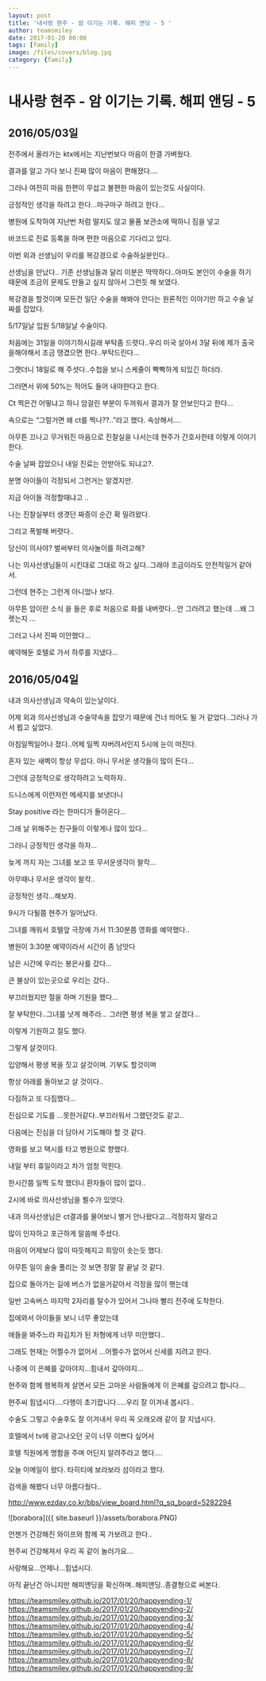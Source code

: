 ```yaml
---
layout: post
title: '내사랑 현주 - 암 이기는 기록. 해피 앤딩 - 5 ' 
author: teamsmiley 
date: 2017-01-20 00:00
tags: [family]
image: /files/covers/blog.jpg
category: {family}
---
```


# 내사랑 현주 - 암 이기는 기록. 해피 앤딩 - 5

## 2016/05/03일 

전주에서 올라가는 ktx에서는 지난번보다 마음이 한결 가벼웠다.

결과를 알고 가다 보니 진짜 많이 마음이 편해졌다….

그러나 여전히 마음 한편이 무섭고 불편한 마음이 있는것도 사실이다.

긍정적인 생각을 하려고 한다...마구마구 하려고 한다…

병원에 도착하여 지난번 처럼 떨지도 않고 물품 보관소에 떡하니 짐을 넣고

바코드로 진료 등록을 하며 편한 마음으로 기다리고 있다.

이번 외과 선생님이 우리를 복강경으로 수술하실분인다..

선생님을 만났다.. 기존 선생님들과 달리 이분은  딱딱하다..아마도 본인이 수술을 하기 때문에 조금의 문제도 만들고 싶지 않아서 그런듯 해 보였다.

복강경을 할것이며 모든건 일단 수술을 해봐야 안다는 원론적인 이야기만 하고 수술 날짜를 잡았다. 

5/17일날 입원 5/18일날 수술이다.

처음에는 31일을 이야기하시길래 부탁좀 드렷다..우리 미국 살아서  3달 뒤에 제가 출국을해야해서 조금 땡겼으면 한다..부탁드린다…

그랫더니 18일로 해 주셧다..수첩을 보니 스케줄이 빡빡하게 되있긴 하더라.

그러면서 위에 50%는 적어도 들어 내야한다고 한다.

Ct 찍은건 어떻냐고 하니 암걸린 부분이 두꺼워서 결과가 잘 안보인다고 한다…

속으로는 “그럴거면 왜  ct를 찍나??..”라고 했다. 속상해서....

아무튼 끄나고 무거워진 마음으로 진찰실을 나서는데 현주가 간호사한테 이렇게 이야기한다.

수술 날짜 잡았으니 내일 진료는 안받아도 되냐고?.

분명 아이들이 걱정되서 그런거는 알겠지만. 

지금 아이들 걱정할때냐고 ..

나는 진찰실부터 생겻던 짜증이 순간 확 밀려왔다.

그리고 폭발해 버렷다..

당신이 의사야? 벌써부터 의사놀이를 하려고해?

나는 의사선생님들이 시킨대로 그대로 하고 싶다..그래야 조금이라도 안전적일거 같아서.

그런데 현주는 그런게 아니었나 보다.

아무튼 암이란 소식 을 들은 후로 처음으로 화를 내버렷다...안 그러려고 했는데 ...왜 그랫는지 …

그러고 나서 진짜 미안했다…

예약해둔 호텔로 가서 하루를 지냈다…

## 2016/05/04일    

내과 의사선생님과 약속이 있는날이다.

어제 외과 의사선생님과 수술약속을 잡앗기 때문에 건너 띄어도 될 거 같았다..그러나 가서 뵙고 싶었다. 

아침일찍일어나 졌다..어제 일찍 자버려서인지 5시에 눈이 떠진다.

혼자 있는 새벽이 항상 무섭다.  아니 무서운 생각들이 많이 든다…

그런데 긍정적으로 생각하려고 노력하자..

드니스에게 이런저런 메세지를 보냇더니 

Stay positive 라는 한마디가 돌아온다…

그래 날 위해주는 친구들이 이렇게나 많이 있다…

그러니 긍정적인 생각을 하자…

늦게 까지 자는 그녀를 보고 또 무서운생각이 왈칵…

아무때나 무서운 생각이 왈칵..

긍정적인 생각...해보자.

9시가 다될쯤 현주가 일어났다.

그녀를 깨워서 호텔앞 극장에 가서 11:30분쯤 영화를 예약했다..

병원이 3:30분 예약이라서 시간이 좀 남앗다 

남은 시간에 우리는 봉은사를 갔다…

큰 불상이 있는곳으로 우리는 갔다..

부끄러웠지만 절을 하며 기원을 했다…

잘 부탁한다..그녀를 낫게 해주라… 그러면 평생 복을 쌓고 살겠다…

이렇게 기원하고 절도 했다.

그렇게 살것이다.

입양해서 평생 복을 짓고 살것이며. 기부도 할것이며 

항상 아래를 돌아보고 살 것이다..

다짐하고 또 다짐했다…

진심으로 기도를 ...못한거같다..부끄러워서 그랬던것도 같고..

다음에는 진심을 더 담아서 기도해야 할 것 같다.

영화를 보고 택시를 타고 병원으로 향했다.

내일 부터 휴일이라고 차가 엄청 막힌다.

한시간쯤 일찍 도착 했더니  환자들이 많이 없다..

2시에 바로 의사선생님을 뵐수가 있엇다.

내과 의사선생님은  ct결과를 물어보니 별거 안나왔다고...걱정하지 말라고 

많이 인자하고 포근하게  말씀해 주셨다.

마음이 어제보다 많이 따듯해지고 희망이 솟는듯 했다.

아무튼 일이 술술 풀리는 것 보면 정말 잘 끝날 것 같다.

집으로 돌아가는 길에 버스가 없을거같아서 걱정을 많이 햇는데 

일반 고속버스 마지막 2자리를 탈수가 있어서 그나마 빨리 전주에 도착한다.

집에와서 아이들을 보니 너무 좋았는데 

애들을 봐주느라 파김치가 된 처형에게 너무 미안했다..

그래도 현재는 어쩔수가 없어서 ...어쩔수가 없어서 신세를 지려고 한다.

나중에 이 은혜를 갚아야지...힘내서 갚아야지…

현주와 함께 행복하게 살면서 모든 고마운 사람들에게 이 은혜를 갚으려고 합니다…

현주씨 힘냅시다….다행이 초기랍니다…..우리 잘 이겨내 봅시다..

수술도 그렇고 수술후도 잘 이겨내서 우리 꼭 오래오래 같이 잘 지냅시다.

호텔에서 tv에 광고나오던 곳이 너무 이쁘다 싶어서 

호텔 직원에게 명함을 주며 어딘지 알려주라고 했다….

오늘 이메일이 왔다. 타히티에 보라보라 섬이라고 했다.

검색을 해봤다 너무 아름다웠다..

http://www.ezday.co.kr/bbs/view_board.html?q_sq_board=5282294

![borabora]({{ site.baseurl }}/assets/borabora.PNG)


언젠가 건강해진 와이프와 함께 꼭 가보려고 한다..

현주씨 건강해져서 우리 꼭 같이 놀러가요…

사랑해요...언제나...힘냅시다.


아직 끝난건 아니지만 해피앤딩을 확신하며..해피앤딩..종결형으로 써본다.

<https://teamsmiley.github.io/2017/01/20/happyending-1/>
<https://teamsmiley.github.io/2017/01/20/happyending-2/>
<https://teamsmiley.github.io/2017/01/20/happyending-3/>
<https://teamsmiley.github.io/2017/01/20/happyending-4/>
<https://teamsmiley.github.io/2017/01/20/happyending-5/>
<https://teamsmiley.github.io/2017/01/20/happyending-6/>
<https://teamsmiley.github.io/2017/01/20/happyending-7/>
<https://teamsmiley.github.io/2017/01/20/happyending-8/>
<https://teamsmiley.github.io/2017/01/20/happyending-9/>
